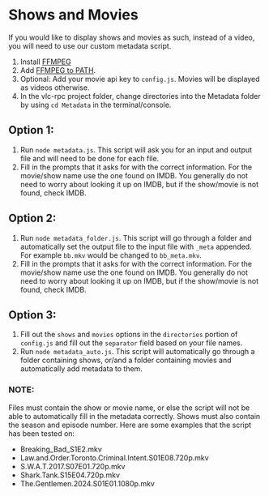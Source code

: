 # Shows and Movies
If you would like to display shows and movies as such, instead of a video, you will need to use our custom metadata script. 
1. Install [FFMPEG](https://www.ffmpeg.org/download.html)
2. Add [FFMPEG to PATH](https://www.hostinger.com/tutorials/how-to-install-ffmpeg).
3. Optional: Add your movie api key to `config.js`. Movies will be displayed as videos otherwise.
4. In the vlc-rpc project folder, change directories into the Metadata folder by using `cd Metadata` in the terminal/console.

## Option 1:
1. Run `node metadata.js`. This script will ask you for an input and output file and will need to be done for each file.
2. Fill in the prompts that it asks for with the correct information. For the movie/show name use the one found on IMDB. You generally do not need to worry about looking it up on IMDB, but if the show/movie is not found, check IMDB.

## Option 2:
1. Run `node metadata_folder.js`. This script will go through a folder and automatically set the output file to the input file with `_meta` appended. For example `bb.mkv` would be changed to `bb_meta.mkv`.
2. Fill in the prompts that it asks for with the correct information. For the movie/show name use the one found on IMDB. You generally do not need to worry about looking it up on IMDB, but if the show/movie is not found, check IMDB.

## Option 3:
1. Fill out the `shows` and `movies` options in the `directories` portion of `config.js` and fill out the `separator` field based on your file names.
2. Run `node metadata_auto.js`. This script will automatically go through a folder containing shows, or/and a folder containing movies and automatically add metadata to them.

### NOTE:
Files must contain the show or movie name, or else the script will not be able to automatically fill in the metadata correctly. Shows must also contain the season and episode number. Here are some examples that the script has been tested on:
- Breaking_Bad_S1E2.mkv
- Law.and.Order.Toronto.Criminal.Intent.S01E08.720p.mkv
- S.W.A.T.2017.S07E01.720p.mkv
- Shark.Tank.S15E04.720p.mkv
- The.Gentlemen.2024.S01E01.1080p.mkv
